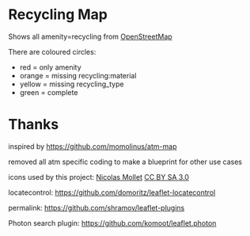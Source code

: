 # Recycling Map

Shows all amenity=recycling from <a href="http://www.openstreetmap.org">OpenStreetMap</a>

There are coloured circles:

* red = only amenity
* orange = missing recycling:material
* yellow = missing recycling_type
* green = complete

# Thanks

inspired by https://github.com/momolinus/atm-map

removed all atm specific coding to make a blueprint for other use cases

icons used by this project:
<a href="http://mapicons.nicolasmollet.com/">Nicolas Mollet</a> <a href="http://creativecommons.org/licenses/by-sa/3.0/">CC BY SA 3.0</a>

locatecontrol: https://github.com/domoritz/leaflet-locatecontrol

permalink: https://github.com/shramov/leaflet-plugins

Photon search plugin: https://github.com/komoot/leaflet.photon

